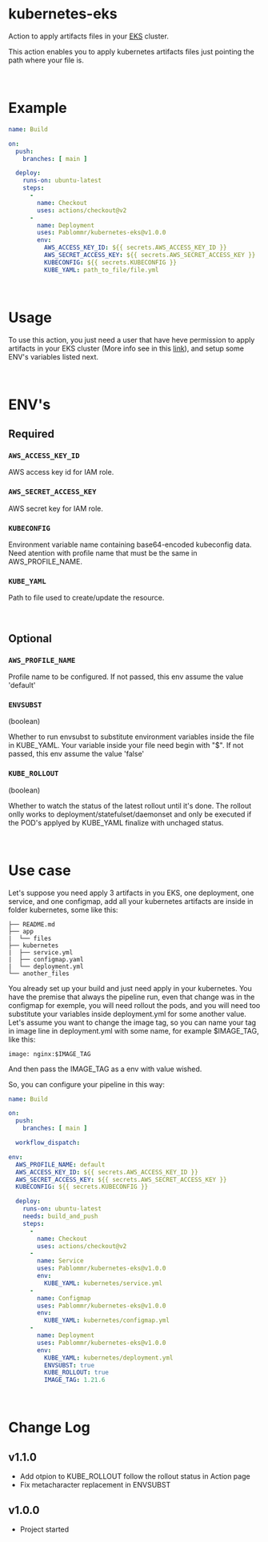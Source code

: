 # kubernetes-eks

Action to apply artifacts files in your [EKS](https://aws.amazon.com/pt/eks/) cluster.

This action enables you to apply kubernetes artifacts files just pointing the path where your file is.

<br>

# Example
```yml
name: Build

on:
  push:
    branches: [ main ]

  deploy:
    runs-on: ubuntu-latest
    steps:
      -
        name: Checkout 
        uses: actions/checkout@v2
      -
        name: Deployment
        uses: Pablommr/kubernetes-eks@v1.0.0
        env:
          AWS_ACCESS_KEY_ID: ${{ secrets.AWS_ACCESS_KEY_ID }}
          AWS_SECRET_ACCESS_KEY: ${{ secrets.AWS_SECRET_ACCESS_KEY }}
          KUBECONFIG: ${{ secrets.KUBECONFIG }}
          KUBE_YAML: path_to_file/file.yml
```


<br>

# Usage
To use this action, you just need a user that have heve permission to apply artifacts in your EKS cluster (More info see in this [link](https://docs.aws.amazon.com/eks/latest/userguide/add-user-role.html)), and setup some ENV's variables listed next.

<br>

# ENV's

## Required

### `AWS_ACCESS_KEY_ID`

AWS access key id for IAM role.

### `AWS_SECRET_ACCESS_KEY`

AWS secret key for IAM role. 

### `KUBECONFIG`

Environment variable name containing base64-encoded kubeconfig data. Need atention with profile name that must be the same in AWS_PROFILE_NAME.

### `KUBE_YAML`

Path to file used to create/update the resource.

<br>

## Optional

### `AWS_PROFILE_NAME`

Profile name to be configured. If not passed, this env assume the value 'default'

### `ENVSUBST`
(boolean)

Whether to run envsubst to substitute environment variables inside the file in KUBE_YAML. Your variable inside your file need begin with "$". If not passed, this env assume the value 'false'

### `KUBE_ROLLOUT`
(boolean)

Whether to watch the status of the latest rollout until it's done. The rollout onlly works to deployment/statefulset/daemonset and only be executed if the POD's applyed by KUBE_YAML finalize with unchaged status.

<br>

# Use case

Let's suppose you need apply 3 artifacts in you EKS, one deployment, one service, and one configmap, add all your kubernetes artifacts are inside in folder kubernetes, some like this:

```
├── README.md
├── app
|  └── files
├── kubernetes
|  ├── service.yml
|  ├── configmap.yaml
|  └── deployment.yml
└── another_files
```
You already set up your build and just need apply in your kubernetes. You have the premise that always the pipeline run, even that change was in the configmap for exemple, you will need rollout the pods, and you will need too substitute your variables inside deployment.yml for some another value. Let's assume you want to change the image tag, so you can name your tag in image line in deployment.yml with some name, for example $IMAGE_TAG, like this:

```
image: nginx:$IMAGE_TAG
```

And then pass the IMAGE_TAG as a env with value wished. 

 So, you can configure your pipeline in this way:



```yml
name: Build

on:
  push:
    branches: [ main ]

  workflow_dispatch:

env:
  AWS_PROFILE_NAME: default
  AWS_ACCESS_KEY_ID: ${{ secrets.AWS_ACCESS_KEY_ID }}
  AWS_SECRET_ACCESS_KEY: ${{ secrets.AWS_SECRET_ACCESS_KEY }}
  KUBECONFIG: ${{ secrets.KUBECONFIG }}

  deploy:
    runs-on: ubuntu-latest
    needs: build_and_push
    steps:
      -
        name: Checkout 
        uses: actions/checkout@v2
      -
        name: Service
        uses: Pablommr/kubernetes-eks@v1.0.0
        env:
          KUBE_YAML: kubernetes/service.yml
      -
        name: Configmap
        uses: Pablommr/kubernetes-eks@v1.0.0
        env:
          KUBE_YAML: kubernetes/configmap.yml
      -
        name: Deployment
        uses: Pablommr/kubernetes-eks@v1.0.0
        env:
          KUBE_YAML: kubernetes/deployment.yml
          ENVSUBST: true
          KUBE_ROLLOUT: true
          IMAGE_TAG: 1.21.6
```

<br>

# Change Log

## v1.1.0

- Add otpion to KUBE_ROLLOUT follow the rollout status in Action page
- Fix metacharacter replacement in ENVSUBST

## v1.0.0
- Project started